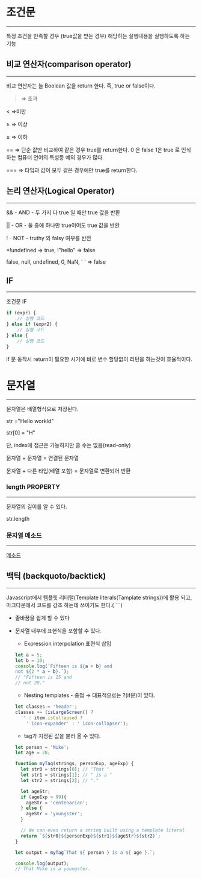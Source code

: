 # 조건문

---

특정 조건을 만족할 경우 (true값을 받는 경우) 해당하는 실행내용을 실행하도록 하는 기능

## 비교 연산자(comparison operator)

---

비교 연산자는 늘 Boolean 값을 return 한다. 즉, true or false이다.

> ⇒ 초과

< ⇒미만

≥ ⇒ 이상

≤ ⇒ 이하

== ⇒ 단순 값만 비교하여 같은 경우 true를 return한다. 0 은 false 1은 true  로 인식하는 컴퓨터 언어의 특성등 예외 경우가 많다.

=== ⇒ 타입과 값이 모두 같은 경우에만 true를 return한다.

## 논리 연산자(Logical Operator)

---

&& - AND - 두 가지 다 true 일 때만 true 값을 반환

|| - OR - 둘 중에 하나만 true이여도 true 값을 반환

! - NOT - truthy 와 falsy 여부를 반전

*!undefined ⇒ true, !"hello" ⇒ false

false, null, undefined, 0, NaN, ' ' ⇒ false

## IF

---

조건문 IF

```jsx
if (expr) {
	// 실행 코드
} else if (expr2) {
	// 실행 코드
} else {
	// 실행 코드
}
```
if 문 동작시 return이 필요한 시기에 바로 변수 할당없이 리턴을 하는것이 효율적이다.
# 문자열

---

문자열은 배열형식으로 저장된다.

str ="Hello workld"

str[0] = "H"

단, index에 접근은 가능하지만 쓸 수는 없음(read-only)

문자열 + 문자열 = 연결된 문자열

문자열 + 다른 타입(배열 포함) = 문자열로 변환되어 반환

### length PROPERTY

---

문자열의 길이를 알 수 있다.

str.length

### 문자열 메소드

---

[메소드](https://www.notion.so/0821f29570b5455b928070738f758e78)

## 백틱 (backquoto/backtick)

---

Javascript에서 템플릿 리터럴(Template literals(Tamplate strings))에 활용 되고, 마크다운에서 코드를 강조 하는데 쓰이기도 한다.( ```)

- 줄바꿈을 쉽게 할 수 있다
- 문자열 내부에 표현식을 포함할 수 있다.
    - Expression interpolation 표현식 삽입

    ```jsx
    let a = 5;
    let b = 10;
    console.log(`Fifteen is ${a + b} and
    not ${2 * a + b}.`);
    // "Fifteen is 15 and
    // not 20."
    ```

    - Nesting templates - 중첩 → 대표적으로는 ?(if문)이 있다.

    ```jsx
    let classes = 'header';
    classes += (isLargeScreen() ?
      '' : item.isCollapsed ?
        ' icon-expander' : ' icon-collapser');
    ```

    - tag가 지정된 값을 불러 올 수 있다.

    ```jsx
    let person = 'Mike';
    let age = 28;

    function myTag(strings, personExp, ageExp) {
      let str0 = strings[0]; // "That "
      let str1 = strings[1]; // " is a "
      let str2 = strings[2]; // "."

      let ageStr;
      if (ageExp > 99){
        ageStr = 'centenarian';
      } else {
        ageStr = 'youngster';
      }

      // We can even return a string built using a template literal
      return `${str0}${personExp}${str1}${ageStr}${str2}`;
    }

    let output = myTag`That ${ person } is a ${ age }.`;

    console.log(output);
    // That Mike is a youngster.
    ```